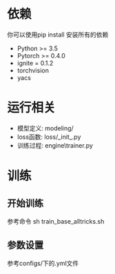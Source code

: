 # 依赖
你可以使用pip install 安装所有的依赖
 * Python >= 3.5
 * Pytorch >= 0.4.0
 * ignite = 0.1.2 
 * torchvision
 * yacs

# 运行相关
 * 模型定义: modeling/
 * loss函数: loss/\_init_.py
 * 训练过程: engine\trainer.py
 
# 训练
## 开始训练
参考命令 sh train_base_alltricks.sh

## 参数设置
参考configs/下的.yml文件